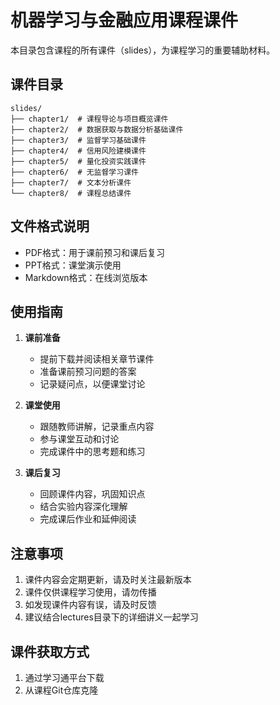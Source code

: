 # 机器学习与金融应用课程课件

本目录包含课程的所有课件（slides），为课程学习的重要辅助材料。

## 课件目录

```
slides/
├── chapter1/  # 课程导论与项目概览课件
├── chapter2/  # 数据获取与数据分析基础课件
├── chapter3/  # 监督学习基础课件
├── chapter4/  # 信用风险建模课件
├── chapter5/  # 量化投资实践课件
├── chapter6/  # 无监督学习课件
├── chapter7/  # 文本分析课件
└── chapter8/  # 课程总结课件
```

## 文件格式说明

- PDF格式：用于课前预习和课后复习
- PPT格式：课堂演示使用
- Markdown格式：在线浏览版本

## 使用指南

1. **课前准备**
   - 提前下载并阅读相关章节课件
   - 准备课前预习问题的答案
   - 记录疑问点，以便课堂讨论

2. **课堂使用**
   - 跟随教师讲解，记录重点内容
   - 参与课堂互动和讨论
   - 完成课件中的思考题和练习

3. **课后复习**
   - 回顾课件内容，巩固知识点
   - 结合实验内容深化理解
   - 完成课后作业和延伸阅读

## 注意事项

1. 课件内容会定期更新，请及时关注最新版本
2. 课件仅供课程学习使用，请勿传播
3. 如发现课件内容有误，请及时反馈
4. 建议结合lectures目录下的详细讲义一起学习

## 课件获取方式

1. 通过学习通平台下载
2. 从课程Git仓库克隆